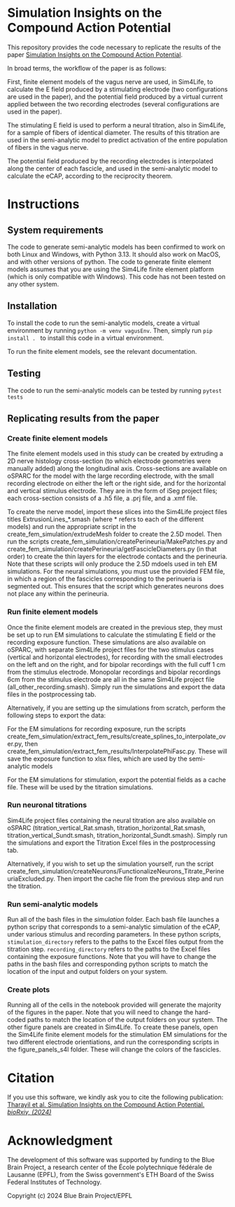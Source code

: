 # Simulation Insights on the Compound Action Potential

This repository provides the code necessary to replicate the results of the paper [Simulation Insights on the Compound Action Potential](https://www.biorxiv.org/content/10.1101/2024.10.16.618681v1.full). 

In broad terms, the workflow of the paper is as follows: 

First, finite element models of the vagus nerve are used, in Sim4Life, to calculate the E field produced by a stimulating electrode (two configurations are used in the paper), and the potential field produced by a virtual current applied between the two recording electrodes (several configurations are used in the paper). 

The stimulating E field is used to perform a neural titration, also in Sim4Life, for a sample of fibers of identical diameter. The results of this titration are used in the semi-analytic model to predict activation of the entire population of fibers in the vagus nerve. 

The potential field produced by the recording electrodes is interpolated along the center of each fascicle, and used in the semi-analytic model to calculate the eCAP, according to the reciprocity theorem. 

# Instructions

## System requirements
The code to generate semi-analytic models has been confirmed to work on both Linux and Windows, with Python 3.13. It should also work on MacOS, and with other versions of python. The code to generate finite element models assumes that you are using the Sim4Life finite element platform (which is only compatible with Windows). This code has not been tested on any other system.

## Installation
To install the code to run the semi-analytic models, create a virtual environment by running `python -m venv vagusEnv`. Then, simply run `pip install . ` to install this code in a virtual environment.

To run the finite element models, see the relevant documentation.

## Testing
The code to run the semi-analytic models can be tested by running `pytest tests`

## Replicating results from the paper

### Create finite element models
The finite element models used in this study can be created by extruding a 2D nerve histology cross-section (to which electrode geometries were manually added) along the longitudinal axis. Cross-sections are available on oSPARC for the model with the large recording electrode, with the small recording electrode on either the left or the right side, and for the horizontal and vertical stimulus electrode. They are in the form of iSeg project files; each cross-section consists of a .h5 file, a .prj file, and a .xmf file.

To create the nerve model, import these slices into the Sim4Life project files titles ExtrusionLines_*.smash (where * refers to each of the different models) and run the appropriate script in the create_fem_simulation/extrudeMesh folder to create the 2.5D model. Then run the scripts create_fem_simulation/createPerineuria/MakePatches.py and create_fem_simulation/createPerineuria/getFascicleDiameters.py (in that order) to create the thin layers for the electrode contacts and the perineuria. Note that these scripts will only produce the 2.5D mdoels used in teh EM simulations. For the neural simulations, you must use the provided FEM file, in which a region of the fascicles corresponding to the perinueria is segmented out. This ensures that the script which generates neurons does not place any within the perineuria.

###  Run finite element models
Once the finite element models are created in the previous step, they must be set up to run EM simulations to calculate the stimulating E field or the recording exposure function. These simulations are also available on oSPARC, with separate Sim4Life project files for the two stimulus cases (vertical and horizontal electrodes), for recording with the small electrodes on the left and on the right, and for bipolar recordings with the full cuff 1 cm from the stimulus electrode. Monopolar recordings and bipolar recordings 6cm from the stimulus electrode are all in the same Sim4Life project file (all_other_recording.smash). Simply run the simulations and export the data files in the postprocessing tab.

Alternatively, if you are setting up the simulations from scratch, perform the following steps to export the data:

For the EM simulations for recording exposure, run the scripts create_fem_simulation/extract_fem_results/create_splines_to_interpolate_over.py, then create_fem_simulation/extract_fem_results/InterpolatePhiFasc.py. These will save the exposure function to xlsx files, which are used by the semi-analytic models

For the EM simulations for stimulation, export the potential fields as a cache file. These will be used by the titration simulations.

### Run neuronal titrations
Sim4Life project files containing the neural titration are also available on oSPARC (titration_vertical_Rat.smash, titration_horizontal_Rat.smash, titration_vertical_Sundt.smash, titration_horizontal_Sundt.smash). Simply run the simulations and export the Titration Excel files in the postprocessing tab.

Alternatively, if you wish to set up the simulation yourself, run the script create_fem_simulation/createNeurons/FunctionalizeNeurons_Titrate_PerineuriaExcluded.py. Then import the cache file from the previous step and run the titration.

### Run semi-analytic models
Run all of the bash files in the *simulation* folder. Each bash file launches a python scripy that corresponds to a semi-analytic simulation of the eCAP, under various stimulus and recording parameters. In these python scripts, `stimulation_directory` refers to the paths to the Excel files output from the titration step. `recording_directory` refers to the paths to the Excel files containing the exposure functions. Note that you will have to change the paths in the bash files and corresponding python scripts to match the location of the input and output folders on your system.

### Create plots
Running all of the cells in the notebook provided will generate the majority of the figures in the paper. Note that you will need to change the hard-coded paths to match the location of the output folders on your system.
The other figure panels are created in Sim4Life. To create these panels, open the Sim4Life finite element models for the stimulation EM simulations for the two different electrode orientiations, and run the corresponding scripts in the figure_panels_s4l folder. These will change the colors of the fascicles.

# Citation
If you use this software, we kindly ask you to cite the following publication:
[Tharayil et al. Simulation Insights on the Compound Action Potential. *bioRxiv, (2024)*](https://www.biorxiv.org/content/10.1101/2024.10.16.618681v1.abstract)

# Acknowledgment
The development of this software was supported by funding to the Blue Brain Project, a research center of the École polytechnique fédérale de Lausanne (EPFL), from the Swiss government's ETH Board of the Swiss Federal Institutes of Technology.
 
Copyright (c) 2024 Blue Brain Project/EPFL
